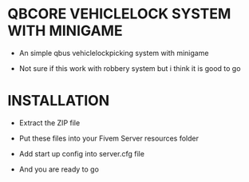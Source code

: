 # QBCORE VEHICLELOCK SYSTEM WITH MINIGAME
  
  * An simple qbus vehiclelockpicking system with minigame
  
  * Not sure if this work with robbery system but i think it is good to go
 
 # INSTALLATION
 
  * Extract the ZIP file 
  
  * Put these files into your Fivem Server resources folder
  
  * Add start up config into server.cfg file 
  
  * And you are ready to go
